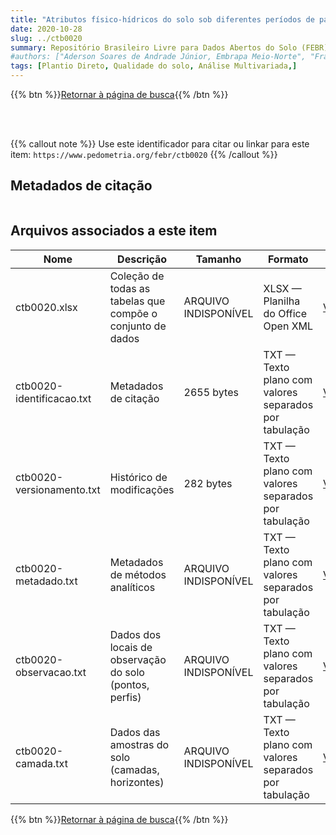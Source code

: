 ```yaml
---
title: "Atributos físico-hídricos do solo sob diferentes períodos de palhada no cerrado da região sudoeste do estado do Piauí, Brasil"
date: 2020-10-28
slug: ../ctb0020
summary: Repositório Brasileiro Livre para Dados Abertos do Solo (FEBR) | A febre dos dados de solo no Brasil
#authors: ["Aderson Soares de Andrade Júnior, Embrapa Meio-Norte", "Francisco de Brito Melo, Embrapa Meio-Norte", "Henrique Antunes de Souza, Embrapa Meio-Norte", "Odália Carolinne Mota de Sousa, PPGCA-UFPI"]
tags: [Plantio Direto, Qualidade do solo, Análise Multivariada,]
---
```


<style>
div.alert > div {
    font-size: 0.8rem;
}
</style>

{{% btn %}}<a href="/febr/buscar/">Retornar à página de busca</a>{{% /btn %}}

<br>
<br>

{{% callout note %}}
Use este identificador para citar ou linkar para este item: `https://www.pedometria.org/febr/ctb0020`
{{% /callout %}}

## Metadados de citação

<table>
<!-- Fonte: https://gist.github.com/jfreels/6814721 -->
<script src="https://d3js.org/d3.v3.min.js" charset="utf-8"></script>
<!-- <script type='text/javascript' src='/febr/buscar/script.js'></script> -->
<script type='text/javascript'>
  d3.tsv('ctb0020-identificacao.txt',function (data) {
    var columns = ['campo', 'valor']
    tabulate(data, columns)
  })
</script>
</table>

## Arquivos associados a este item

<table style="width:100%">
  <thead>
    <tr>
      <th>Nome</th>
      <th>Descrição</th>
      <th>Tamanho</th>
      <th>Formato</th>
      <th></th>
    </tr>
  </thead>
  <tbody>
    <tr>
      <td>ctb0020.xlsx</td>
      <td>Coleção de todas as tabelas que compõe o conjunto de dados</td>
      <td>ARQUIVO INDISPONÍVEL</td>
      <td>XLSX — Planilha do Office Open XML</td>
      <td><a href="https://cloud.utfpr.edu.br/index.php/s/Df6dhfzYJ1DDeso/download?path=%2Fctb0020&files=ctb0020.xlsx" class="btn btn-primary btn-block" role="button">Visualizar/Abrir</a></td>
    </tr>
    <tr>
      <td>ctb0020-identificacao.txt</td>
      <td>Metadados de citação</td>
      <td>2655 bytes</td>
      <td>TXT — Texto plano com valores separados por tabulação</td>
      <td><a href="https://cloud.utfpr.edu.br/index.php/s/Df6dhfzYJ1DDeso/download?path=%2Fctb0020&files=ctb0020-identificacao.txt" class="btn btn-primary btn-block" role="button">Visualizar/Abrir</a></td>
    </tr>
    <tr>
      <td>ctb0020-versionamento.txt</td>
      <td>Histórico de modificações</td>
      <td>282 bytes</td>
      <td>TXT — Texto plano com valores separados por tabulação</td>
      <td><a href="https://cloud.utfpr.edu.br/index.php/s/Df6dhfzYJ1DDeso/download?path=%2Fctb0020&files=ctb0020-versionamento.txt" class="btn btn-primary btn-block" role="button">Visualizar/Abrir</a></td>
    </tr>
    <tr>
      <td>ctb0020-metadado.txt</td>
      <td>Metadados de métodos analíticos</td>
      <td>ARQUIVO INDISPONÍVEL</td>
      <td>TXT — Texto plano com valores separados por tabulação</td>
      <td><a href="https://cloud.utfpr.edu.br/index.php/s/Df6dhfzYJ1DDeso/download?path=%2Fctb0020&files=ctb0020-metadado.txt" class="btn btn-primary btn-block" role="button">Visualizar/Abrir</a></td>
    </tr>
    <tr>
      <td>ctb0020-observacao.txt</td>
      <td>Dados dos locais de observação do solo (pontos, perfis)</td>
      <td>ARQUIVO INDISPONÍVEL</td>
      <td>TXT — Texto plano com valores separados por tabulação</td>
      <td><a href="https://cloud.utfpr.edu.br/index.php/s/Df6dhfzYJ1DDeso/download?path=%2Fctb0020&files=ctb0020-observacao.txt" class="btn btn-primary btn-block" role="button">Visualizar/Abrir</a></td>
    </tr>
    <tr>
      <td>ctb0020-camada.txt</td>
      <td>Dados das amostras do solo (camadas, horizontes)</td>
      <td>ARQUIVO INDISPONÍVEL</td>
      <td>TXT — Texto plano com valores separados por tabulação</td>
      <td><a href="https://cloud.utfpr.edu.br/index.php/s/Df6dhfzYJ1DDeso/download?path=%2Fctb0020&files=ctb0020-camada.txt" class="btn btn-primary btn-block" role="button">Visualizar/Abrir</a></td>
    </tr>
  </tbody>
</table>

{{% btn %}}<a href="/febr/buscar/">Retornar à página de busca</a>{{% /btn %}}

